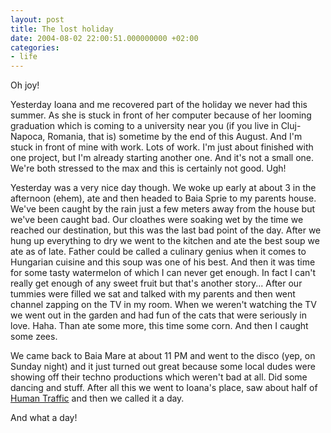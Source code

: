 ```yaml
---
layout: post
title: The lost holiday
date: 2004-08-02 22:00:51.000000000 +02:00
categories:
- life
---
```

Oh joy!

Yesterday Ioana and me recovered part of the holiday we never had this summer. As she is stuck in front of her computer because of her looming graduation which is coming to a university near you (if you live in Cluj-Napoca, Romania, that is) sometime by the end of this August. And I'm stuck in front of mine with work. Lots of work. I'm just about finished with one project, but I'm already starting another one. And it's not a small one. We're both stressed to the max and this is certainly not good. Ugh!

Yesterday was a very nice day though. We woke up early at about 3 in the afternoon (ehem), ate and then headed to Baia Sprie to my parents house. We've been caught by the rain just a few meters away from the house but we've been caught bad. Our cloathes were soaking wet by the time we reached our destination, but this was the last bad point of the day. After we hung up everything to dry we went to the kitchen and ate the best soup we ate as of late. Father could be called a culinary genius when it comes to Hungarian cuisine and this soup was one of his best. And then it was time for some tasty watermelon of which I can never get enough. In fact I can't really get enough of any sweet fruit but that's another story... After our tummies were filled we sat and talked with my parents and then went channel zapping on the TV in my room. When we weren't watching the TV we went out in the garden and had fun of the cats that were seriously in love. Haha. Than ate some more, this time some corn. And then I caught some zees.

We came back to Baia Mare at about 11 PM and went to the disco (yep, on Sunday night) and it just turned out great because some local dudes were showing off their techno productions which weren't bad at all. Did some dancing and stuff. After all this we went to Ioana's place, saw about half of <a href="http://www.imdb.com/title/tt0188674/" title="Hillarious movie!">Human Traffic</a> and then we called it a day.

And what a day!
